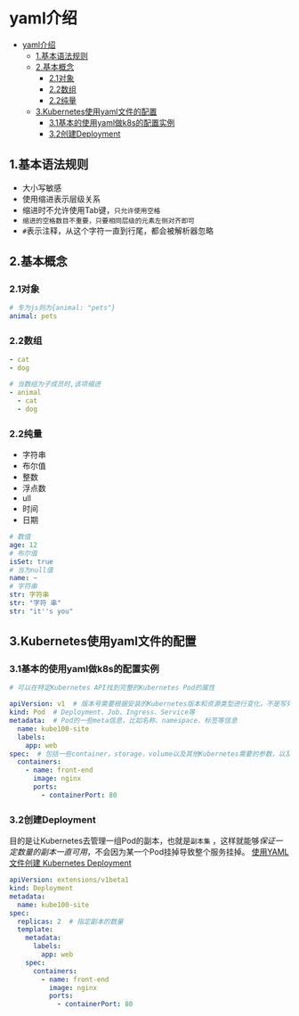 # yaml介绍

<!-- TOC -->

- [yaml介绍](#yaml%e4%bb%8b%e7%bb%8d)
  - [1.基本语法规则](#1%e5%9f%ba%e6%9c%ac%e8%af%ad%e6%b3%95%e8%a7%84%e5%88%99)
  - [2.基本概念](#2%e5%9f%ba%e6%9c%ac%e6%a6%82%e5%bf%b5)
    - [2.1对象](#21%e5%af%b9%e8%b1%a1)
    - [2.2数组](#22%e6%95%b0%e7%bb%84)
    - [2.2纯量](#22%e7%ba%af%e9%87%8f)
  - [3.Kubernetes使用yaml文件的配置](#3kubernetes%e4%bd%bf%e7%94%a8yaml%e6%96%87%e4%bb%b6%e7%9a%84%e9%85%8d%e7%bd%ae)
    - [3.1基本的使用yaml做k8s的配置实例](#31%e5%9f%ba%e6%9c%ac%e7%9a%84%e4%bd%bf%e7%94%a8yaml%e5%81%9ak8s%e7%9a%84%e9%85%8d%e7%bd%ae%e5%ae%9e%e4%be%8b)
    - [3.2创建Deployment](#32%e5%88%9b%e5%bb%badeployment)

<!-- /TOC -->

## 1.基本语法规则

- 大小写敏感
- 使用缩进表示层级关系
- 缩进时不允许使用Tab键，`只允许使用空格`
- `缩进的空格数目不重要，只要相同层级的元素左侧对齐即可`
- `#`表示注释，从这个字符一直到行尾，都会被解析器忽略

## 2.基本概念

### 2.1对象

```yaml
# 专为js则为{animal: "pets"}
animal: pets
```

### 2.2数组

```yaml
- cat
- dog

# 当数组为子成员时,该项缩进
- animal
  - cat
  - dog
```

### 2.2纯量

- 字符串
- 布尔值
- 整数
- 浮点数
- ull
- 时间
- 日期

```yaml
# 数值
age: 12
# 布尔值
isSet: true
# 当为null值
name: ~
# 字符串
str: 字符串
str: "字符 串"
str: "it''s you"
```

## 3.Kubernetes使用yaml文件的配置

### 3.1基本的使用yaml做k8s的配置实例

```yaml
# 可以在特定Kubernetes API找到完整的Kubernetes Pod的属性

apiVersion: v1  # 版本号需要根据安装的Kubernetes版本和资源类型进行变化，不是写死的
kind: Pod  # Deployment、Job、Ingress、Service等
metadata:  # Pod的一些meta信息，比如名称、namespace、标签等信息
  name: kube100-site
  labels:
    app: web
spec:  # 包括一些container，storage，volume以及其他Kubernetes需要的参数，以及诸如是否在容器失败时重新启动容器的属性
  containers:
    - name: front-end
      image: nginx
      ports:
        - containerPort: 80
```

### 3.2创建Deployment

目的是让Kubernetes去管理一组Pod的副本，也就是`副本集` ，这样就能够*保证一定数量的副本一直可用*，不会因为某一个Pod挂掉导致整个服务挂掉。
[使用YAML 文件创建 Kubernetes Deployment](https://www.qikqiak.com/post/use-yaml-create-kubernetes-deployment/)

```yaml
apiVersion: extensions/v1beta1
kind: Deployment
metadata:
  name: kube100-site
spec:
  replicas: 2  # 指定副本的数量
  template:
    metadata:
      labels:
        app: web
    spec:
      containers:
        - name: front-end
          image: nginx
          ports:
            - containerPort: 80
```
